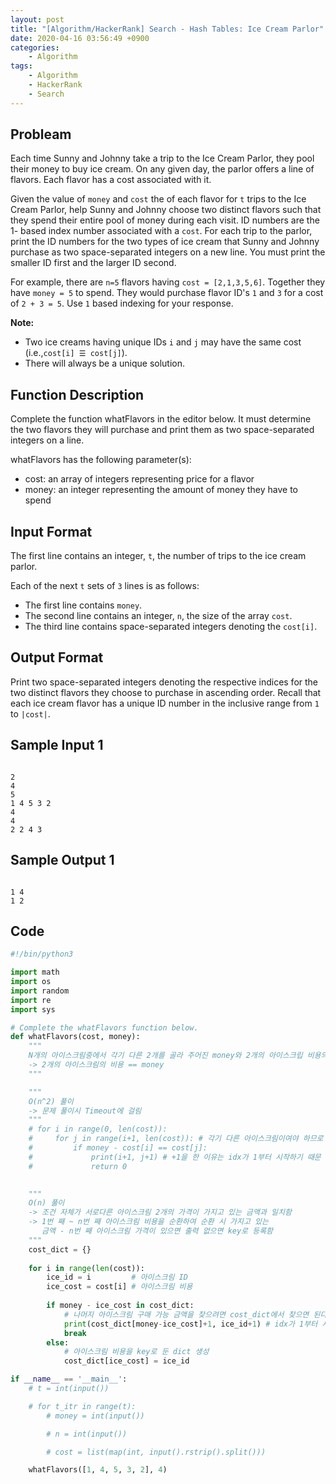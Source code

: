```yaml
---
layout: post
title: "[Algorithm/HackerRank] Search - Hash Tables: Ice Cream Parlor"
date: 2020-04-16 03:56:49 +0900
categories: 
    - Algorithm
tags:
    - Algorithm
    - HackerRank
    - Search
---
```


<!-- more -->


## Probleam
Each time Sunny and Johnny take a trip to the Ice Cream Parlor, they pool their money to buy ice cream. On any given day, the parlor offers a line of flavors. Each flavor has a cost associated with it.

Given the value of `money` and `cost` the of each flavor for `t` trips to the Ice Cream Parlor, help Sunny and Johnny choose two distinct flavors such that they spend their entire pool of money during each visit. ID numbers are the 1- based index number associated with a `cost`. For each trip to the parlor, print the ID numbers for the two types of ice cream that Sunny and Johnny purchase as two space-separated integers on a new line. You must print the smaller ID first and the larger ID second.

For example, there are `n=5` flavors having `cost = [2,1,3,5,6]`. Together they have `money = 5` to spend. They would purchase flavor ID's `1` and `3` for a cost of `2 + 3 = 5`. Use `1` based indexing for your response.

**Note:**
- Two ice creams having unique IDs `i` and `j` may have the same cost (i.e.,`cost[i] ☰ cost[j]`).
- There will always be a unique solution.

## Function Description
Complete the function whatFlavors in the editor below. It must determine the two flavors they will purchase and print them as two space-separated integers on a line.

whatFlavors has the following parameter(s):
- cost: an array of integers representing price for a flavor
- money: an integer representing the amount of money they have to spend

## Input Format
The first line contains an integer, `t`, the number of trips to the ice cream parlor.

Each of the next `t` sets of `3` lines is as follows:
- The first line contains `money`.
- The second line contains an integer, `n`, the size of the array `cost`.
- The third line contains  space-separated integers denoting the `cost[i]`.

## Output Format
Print two space-separated integers denoting the respective indices for the two distinct flavors they choose to purchase in ascending order. Recall that each ice cream flavor has a unique ID number in the inclusive range from `1` to `|cost|`.

## Sample Input 1
```

2
4
5
1 4 5 3 2
4
4
2 2 4 3
```


## Sample Output 1
```

1 4
1 2
```


## Code

```python
#!/bin/python3

import math
import os
import random
import re
import sys

# Complete the whatFlavors function below.
def whatFlavors(cost, money):
    """
    N개의 아이스크림중에서 각기 다른 2개를 골라 주어진 money와 2개의 아이스크립 비용의 합이 일치
    -> 2개의 아이스크림의 비용 == money
    """

    """
    O(n^2) 풀이
    -> 문제 풀이시 Timeout에 걸림
    """
    # for i in range(0, len(cost)):
    #     for j in range(i+1, len(cost)): # 각기 다른 아이스크림이여야 하므로 j는 i+1 처리
    #         if money - cost[i] == cost[j]:
    #             print(i+1, j+1) # +1을 한 이유는 idx가 1부터 시작하기 때문
    #             return 0
    

    """
    O(n) 풀이
    -> 조건 자체가 서로다른 아이스크림 2개의 가격이 가지고 있는 금액과 일치함
    -> 1번 째 ~ n번 째 아이스크림 비용을 순환하여 순환 시 가지고 있는 
       금액 - n번 째 아이스크림 가격이 있으면 출력 없으면 key로 등록함
    """
    cost_dict = {}
    
    for i in range(len(cost)):
        ice_id = i         # 아이스크림 ID
        ice_cost = cost[i] # 아이스크림 비용
        
        if money - ice_cost in cost_dict:
            # 나머지 아이스크림 구매 가능 금액을 찾으려면 cost_dict에서 찾으면 된다.
            print(cost_dict[money-ice_cost]+1, ice_id+1) # idx가 1부터 시작
            break
        else:
            # 아이스크림 비용을 key로 둔 dict 생성
            cost_dict[ice_cost] = ice_id

if __name__ == '__main__':
    # t = int(input())

    # for t_itr in range(t):
        # money = int(input())

        # n = int(input())

        # cost = list(map(int, input().rstrip().split()))

    whatFlavors([1, 4, 5, 3, 2], 4)
```
